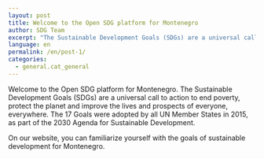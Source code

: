 ```yaml
---
layout: post
title: Welcome to the Open SDG platform for Montenegro
author: SDG Team
excerpt: "The Sustainable Development Goals (SDGs) are a universal call to action to end poverty, protect the planet and improve the lives and prospects of everyone, everywhere. The 17 Goals were adopted by all UN Member States in 2015, as part of the 2030 Agenda for Sustainable Development."
language: en
permalink: /en/post-1/
categories:
  - general.cat_general
---
```

Welcome to the Open SDG platform for Montenegro. The Sustainable Development Goals (SDGs) are a universal call to action to end poverty, protect the planet and improve the lives and prospects of everyone, everywhere. The 17 Goals were adopted by all UN Member States in 2015, as part of the 2030 Agenda for Sustainable Development.

On our website, you can familiarize yourself with the goals of sustainable development for Montenegro.
